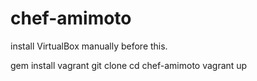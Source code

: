 chef-amimoto
============

install VirtualBox manually before this.

  gem install vagrant
  git clone <this-repo>
  cd chef-amimoto
  vagrant up
